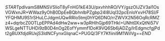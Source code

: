 $START$pdIvamS8MNSVSlioT8yFnHG1kE43U/pxvhhhRO/VY/gszOIJZV3al1OsVGWxnJR+WWaz9yOhB0DpEeBQbhnlbPZgbp24I8Uql32pcEnloYxvH78SI/FYFQHMU9S1rSHuLCJdgmUQwRRIo5tmj0hYQ6DNO/rrZWVX2N56OqRcRMZz4+dqrbcZ0OTLpEPPAd4dHw2ww+w3pRHIhGjp69THkI+UNht0XxQtNi57VWSLgeNTTUHDi9zB0D4nOg2EofYymmf1DoK9VQ6Sb6jADZg/IrEdgmcfgjPdt2gBUXfdjdRUxjS3ldNCFynxGlqnaC+PUGQ/3FY7Kfiini9M1WiIVg==$END$